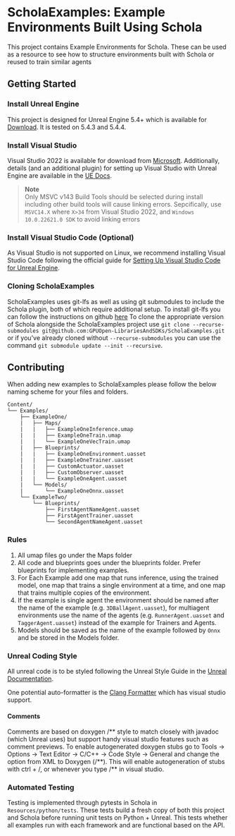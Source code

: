 # ScholaExamples: Example Environments Built Using Schola

This project contains Example Environments for Schola. These can be used as a resource to see how to structure environments built with Schola or reused to train similar agents

## Getting Started

### Install Unreal Engine

This project is designed for Unreal Engine 5.4+ which is available for [Download](https://www.unrealengine.com/en-US/download). It is tested on 5.4.3 and 5.4.4.

### Install Visual Studio

Visual Studio 2022 is available for download from [Microsoft](https://visualstudio.microsoft.com/vs/). Additionally, details (and an additional plugin) for setting up Visual Studio with Unreal Engine are available in the [UE Docs](https://docs.unrealengine.com/4.26/en-US/ProductionPipelines/DevelopmentSetup/VisualStudioSetup/).

> **Note**  
> Only MSVC v143 Build Tools should be selected during install including other build tools will cause linking errors. Sepcifically, use `MSVC14.X` where `X>34` from Visual Studio 2022, and `Windows 10.0.22621.0 SDK` to avoid linking errors


### Install Visual Studio Code (Optional)
As Visual Studio is not supported on Linux, we recommend installing Visual Studio Code following the official guide for [Setting Up Visual Studio Code for Unreal Engine](https://dev.epicgames.com/documentation/en-us/unreal-engine/setting-up-visual-studio-code-for-unreal-engine).

### Cloning ScholaExamples
ScholaExamples uses git-lfs as well as using git submodules to include the Schola plugin, both of which require additional setup.
To install git-lfs you can follow the instructions on github [here](https://github.com/git-lfs/git-lfs?utm_source=gitlfs_site&utm_medium=installation_link&utm_campaign=gitlfs#installing)
To clone the appropriate version of Schola alongside the ScholaExamples project use `git clone --recurse-submodules git@github.com:GPUOpen-LibrariesAndSDKs/ScholaExamples.git` or if you've already cloned without `--recurse-submodules` you can use the command `git submodule update --init --recursive`.

## Contributing

When adding new examples to ScholaExamples please follow the below naming scheme for your files and folders.

```
Content/
└── Examples/
    ├── ExampleOne/
    |   ├── Maps/
    |   |   ├── ExampleOneInference.umap
    |   |   ├── ExampleOneTrain.umap
    |   |   └── ExampleOneVecTrain.umap
    |   ├── Blueprints/
    |   |   ├── ExampleOneEnvironment.uasset
    |   |   ├── ExampleOneTrainer.uasset
    |   |   ├── CustomActuator.uasset
    |   |   ├── CustomObserver.uasset
    |   |   └── ExampleOneAgent.uasset
    |   └── Models/
    |       └── ExampleOneOnnx.uasset
    └── ExampleTwo/
        └── Blueprints/
            ├── FirstAgentNameAgent.uasset
            ├── FirstAgentTrainer.uasset
            └── SecondAgentNameAgent.uasset
```

### Rules

1. All umap files go under the Maps folder
2. All code and blueprints goes under the blueprints folder. Prefer blueprints for implementing examples.
3. For Each Example add one map that runs inference, using the trained model, one map that trains a single environment at a time, and one map that trains multiple copies of the environment.
4. If the example is single agent the environment should be named after the name of the example (e.g. `3DBallAgent.uasset`), for multiagent environments use the name of the agents (e.g. `RunnerAgent.uasset` and `TaggerAgent.uasset`) instead of the example for Trainers and Agents.
5. Models should be saved as the name of the example followed by `Onnx` and be stored in the Models folder.

### Unreal Coding Style

All unreal code is to be styled following the Unreal Style Guide in the [Unreal Documentation](https://docs.unrealengine.com/4.27/en-US/ProductionPipelines/DevelopmentSetup/CodingStandard/).

One potential auto-formatter is the [Clang Formatter](https://github.com/TensorWorks/UE-Clang-Format) which has visual studio support.

#### Comments

Comments are based on doxygen /** style to match closely with javadoc (which Unreal uses) but support handy visual studio features such as comment previews.
To enable autogenerated doxygen stubs go to Tools -> Options -> Text Editor -> C/C++ -> Code Style -> General and change the option from XML to Doxygen (/**).
This will enable autogeneration of stubs with ctrl + /, or whenever you type /\*\* in visual studio.

### Automated Testing

Testing is implemented through pytests in Schola in `Resources/python/tests`. These tests build a fresh copy of both this project and Schola before running unit tests on Python + Unreal. This tests whether all examples run with each framework and are functional based on the API.

